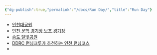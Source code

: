 ```yaml
---
{"dg-publish":true,"permalink":"/docs/Run Day/","title":"Run Day"}
---
```


- [인천대공원](https://m.blog.naver.com/PostView.naver?blogId=cactusrom&logNo=222914808815&proxyReferer=)
- [인천 문학 경기장 보조 경기장](https://blog.naver.com/cactusrom/222877181406)
- [송도 달빛공원](https://blog.naver.com/cactusrom/222894556213)
- [DDRC 런닝크루가 추천하는 인천 런닝코스](https://www.digdigactivity.com/knowhow/?q=YToxOntzOjEyOiJrZXl3b3JkX3R5cGUiO3M6MzoiYWxsIjt9&bmode=view&idx=9451756&t=board)
- 
